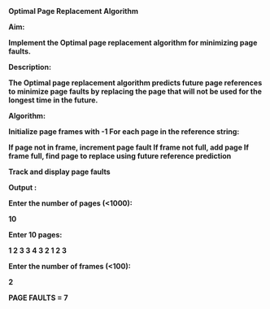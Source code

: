 <b>
Optimal Page Replacement Algorithm

Aim:

Implement the Optimal page replacement algorithm for minimizing page faults.

Description:

The Optimal page replacement algorithm predicts future page references to minimize page faults by replacing the page that will not be used for the longest time in the future.

Algorithm:

Initialize page frames with -1
For each page in the reference string:

If page not in frame, increment page fault
If frame not full, add page
If frame full, find page to replace using future reference prediction


Track and display page faults

Output :

Enter the number of pages (<1000):

10

Enter 10 pages:

1 2 3 3 4 3 2 1 2 3

Enter the number of frames (<100):

2

PAGE FAULTS = 7
</b>

